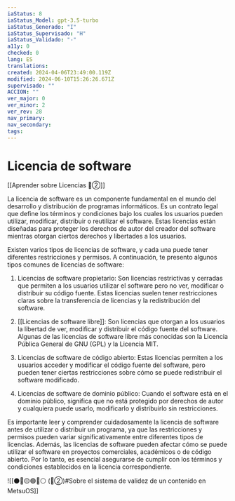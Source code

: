 ```yaml
---
iaStatus: 8
iaStatus_Model: gpt-3.5-turbo
iaStatus_Generado: "I"
iaStatus_Supervisado: "H"
iaStatus_Validado: "-"
a11y: 0
checked: 0
lang: ES
translations: 
created: 2024-04-06T23:49:00.119Z
modified: 2024-06-10T15:26:26.671Z
supervisado: ""
ACCION: ""
ver_major: 0
ver_minor: 2
ver_rev: 28
nav_primary: 
nav_secondary: 
tags:
---
```

# Licencia de software

[[Aprender sobre Licencias  🔴②]]

La licencia de software es un componente fundamental en el mundo del desarrollo y distribución de programas informáticos. Es un contrato legal que define los términos y condiciones bajo los cuales los usuarios pueden utilizar, modificar, distribuir o reutilizar el software. Estas licencias están diseñadas para proteger los derechos de autor del creador del software mientras otorgan ciertos derechos y libertades a los usuarios.

Existen varios tipos de licencias de software, y cada una puede tener diferentes restricciones y permisos. A continuación, te presento algunos tipos comunes de licencias de software:

1. Licencias de software propietario: Son licencias restrictivas y cerradas que permiten a los usuarios utilizar el software pero no ver, modificar o distribuir su código fuente. Estas licencias suelen tener restricciones claras sobre la transferencia de licencias y la redistribución del software.
    
2. [[Licencias de software libre]]: Son licencias que otorgan a los usuarios la libertad de ver, modificar y distribuir el código fuente del software. Algunas de las licencias de software libre más conocidas son la Licencia Pública General de GNU (GPL) y la Licencia MIT.
    
3. Licencias de software de código abierto: Estas licencias permiten a los usuarios acceder y modificar el código fuente del software, pero pueden tener ciertas restricciones sobre cómo se puede redistribuir el software modificado.
    
4. Licencias de software de dominio público: Cuando el software está en el dominio público, significa que no está protegido por derechos de autor y cualquiera puede usarlo, modificarlo y distribuirlo sin restricciones.
    

Es importante leer y comprender cuidadosamente la licencia de software antes de utilizar o distribuir un programa, ya que las restricciones y permisos pueden variar significativamente entre diferentes tipos de licencias. Además, las licencias de software pueden afectar cómo se puede utilizar el software en proyectos comerciales, académicos o de código abierto. Por lo tanto, es esencial asegurarse de cumplir con los términos y condiciones establecidos en la licencia correspondiente.

![[⚫🔴🟡🟢🔵⚪ (🔴②)#Sobre el sistema de validez de un contenido en MetsuOS]]
